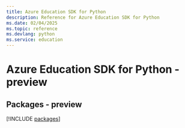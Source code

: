 ```yaml
---
title: Azure Education SDK for Python
description: Reference for Azure Education SDK for Python
ms.date: 02/04/2025
ms.topic: reference
ms.devlang: python
ms.service: education
---
```

# Azure Education SDK for Python - preview
## Packages - preview
[!INCLUDE [packages](education-index.md)]